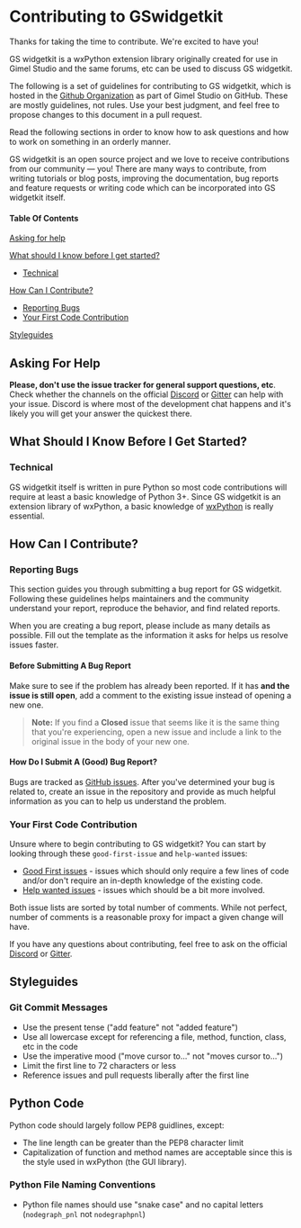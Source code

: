 # Contributing to GSwidgetkit

Thanks for taking the time to contribute. We're excited to have you!

GS widgetkit is a wxPython extension library originally created for use in Gimel Studio and the same forums, etc can be used to discuss GS widgetkit.

The following is a set of guidelines for contributing to GS widgetkit, which is hosted in the [Github Organization](https://github.com/GimelStudio) as part of Gimel Studio on GitHub. These are mostly guidelines, not rules. Use your best judgment, and feel free to propose changes to this document in a pull request.

Read the following sections in order to know how to ask questions and how to work on something in an orderly manner.

GS widgetkit is an open source project and we love to receive contributions from our community — you! There are many ways to contribute, from writing tutorials or blog posts, improving the documentation, bug reports and feature requests or writing code which can be incorporated into GS widgetkit itself.


#### Table Of Contents

[Asking for help](#asking-for-help)

[What should I know before I get started?](#what-should-i-know-before-i-get-started)
  * [Technical](#technical)

[How Can I Contribute?](#how-can-i-contribute)
  * [Reporting Bugs](#reporting-bugs)
  * [Your First Code Contribution](#your-first-code-contribution)

[Styleguides](#styleguides)


## Asking For Help

**Please, don't use the issue tracker for general support questions, etc**. Check whether the channels on the official [Discord](https://discord.gg/RqwbDrVDpK) or [Gitter](https://gitter.im/Gimel-Studio/community) can help with your issue. Discord is where most of the development chat happens and it's likely you will get your answer the quickest there.


## What Should I Know Before I Get Started?

### Technical

GS widgetkit itself is written in pure Python so most code contributions will require at least a basic knowledge of Python 3+. Since GS widgetkit is an extension library of wxPython, a basic knowledge of [wxPython](https://wxpython.org) is really essential.


## How Can I Contribute?

### Reporting Bugs

This section guides you through submitting a bug report for GS widgetkit. Following these guidelines helps maintainers and the community understand your report, reproduce the behavior, and find related reports.

When you are creating a bug report, please include as many details as possible. Fill out the template as the information it asks for helps us resolve issues faster.

#### Before Submitting A Bug Report

Make sure to see if the problem has already been reported. If it has **and the issue is still open**, add a comment to the existing issue instead of opening a new one.

> **Note:** If you find a **Closed** issue that seems like it is the same thing that you're experiencing, open a new issue and include a link to the original issue in the body of your new one.

#### How Do I Submit A (Good) Bug Report?

Bugs are tracked as [GitHub issues](https://guides.github.com/features/issues/). After you've determined  your bug is related to, create an issue in the repository and provide as much helpful information as you can to help us understand the problem.

### Your First Code Contribution

Unsure where to begin contributing to GS widgetkit? You can start by looking through these `good-first-issue` and `help-wanted` issues:

* [Good First issues](https://github.com/GimelStudio/GimelStudio/issues?q=is%3Aissue+is%3Aopen+label%3A%22good+first+issue%22) - issues which should only require a few lines of code and/or don't require an in-depth knowledge of the existing code.
* [Help wanted issues](https://github.com/GimelStudio/GimelStudio/issues?q=is%3Aissue+is%3Aopen+label%3A%22help+wanted%22) - issues which should be a bit more involved.

Both issue lists are sorted by total number of comments. While not perfect, number of comments is a reasonable proxy for impact a given change will have.

If you have any questions about contributing, feel free to ask on the official [Discord](https://discord.gg/RqwbDrVDpK) or [Gitter](https://gitter.im/Gimel-Studio/community).


## Styleguides

### Git Commit Messages

* Use the present tense ("add feature" not "added feature")
* Use all lowercase except for referencing a file, method, function, class, etc in the code
* Use the imperative mood ("move cursor to..." not "moves cursor to...")
* Limit the first line to 72 characters or less
* Reference issues and pull requests liberally after the first line

## Python Code

Python code should largely follow PEP8 guidlines, except:

* The line length can be greater than the PEP8 character limit
* Capitalization of function and method names are acceptable since this is the style used in wxPython (the GUI library).

### Python File Naming Conventions

* Python file names should use "snake case" and no capital letters (``nodegraph_pnl`` not ``nodegraphpnl``)
